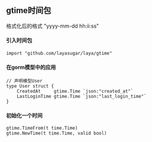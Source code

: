 ## gtime时间包
格式化后的格式 "yyyy-mm-dd hh:ii:ss"

#### 引入时间包

```
import "github.com/layasugar/laya/gtime"
```

#### 在gorm模型中的应用

```
// 声明模型User
type User struct {
	CreatedAt     gtime.Time `json:"created_at"`
	LastLoginTime gtime.Time `json:"last_login_time"`
}
```

#### 初始化一个时间
```
gtime.TimeFrom(t time.Time)
gtime.NewTime(t time.Time, valid bool)
```